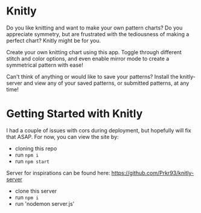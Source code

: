 # Knitly

Do you like knitting and want to make your own pattern charts? Do you appreciate symmetry, but are frustrated with the tediousness of making a perfect chart? Knitly might be for you.

Create your own knitting chart using this app. Toggle through different stitch and color options, and even enable mirror mode to create a symmetrical pattern with ease!

Can't think of anything or would like to save your patterns? Install the knitly-server and view any of your saved patterns, or submitted patterns, at any time!

# Getting Started with Knitly

I had a couple of issues with cors during deployment, but hopefully will fix that ASAP. For now, you can view the site by:
- cloning this repo
- run `npm i`
- run `npm start`

Server for inspirations can be found here: https://github.com/Prkr93/knitly-server
- clone this server
- run `npm i`
- run 'nodemon server.js'
